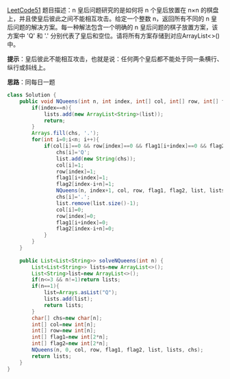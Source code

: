 [LeetCode51](https://leetcode-cn.com/problems/n-queens/)
题目描述：n 皇后问题研究的是如何将 n 个皇后放置在 n×n 的棋盘上，并且使皇后彼此之间不能相互攻击。给定一个整数 n，返回所有不同的 n 皇后问题的解决方案。每一种解法包含一个明确的 n 皇后问题的棋子放置方案，该方案中 'Q' 和 '.' 分别代表了皇后和空位。请将所有方案存储到对应ArrayList<>()中。

**提示**：皇后彼此不能相互攻击，也就是说：任何两个皇后都不能处于同一条横行、纵行或斜线上。

**思路**：同每日一题

```Java
class Solution {
    public void NQueens(int n, int index, int[] col, int[] row, int[] flag1, int[] flag2 ,List<String>list, List<List<String>>lists, char[] chs){
        if(index==n){
            lists.add(new ArrayList<String>(list));
            return;
        }
        Arrays.fill(chs, '.');
        for(int i=0;i<n; i++){
            if(col[i]==0 && row[index]==0 && flag1[i+index]==0 && flag2[index-i+n]==0){
                chs[i]='Q';
                list.add(new String(chs));
                col[i]=1;
                row[index]=1;
                flag1[i+index]=1;
                flag2[index-i+n]=1;
                NQueens(n, index+1, col, row, flag1, flag2, list, lists, chs);
                chs[i]='.';
                list.remove(list.size()-1);
                col[i]=0;
                row[index]=0;
                flag1[i+index]=0;
                flag2[index-i+n]=0;
            }
        }
    }
    
    public List<List<String>> solveNQueens(int n) {
        List<List<String>> lists=new ArrayList<>();
        List<String>list=new ArrayList<>();
        if(n<=3 && n!=1)return lists;
        if(n==1){
            list=Arrays.asList("Q");
            lists.add(list);
            return lists;
        }
        char[] chs=new char[n];
        int[] col=new int[n];
        int[] row=new int[n];
        int[] flag1=new int[2*n];
        int[] flag2=new int[2*n];
        NQueens(n, 0, col, row, flag1, flag2, list, lists, chs);
        return lists;
    }
}
```